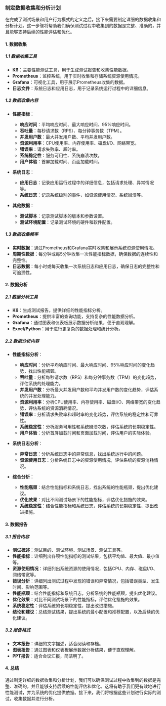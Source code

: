 ### 制定数据收集和分析计划

在完成了测试场景和用户行为模式的定义之后，接下来需要制定详细的数据收集和分析计划。这一步骤将帮助我们确保测试过程中收集到的数据是完整、准确的，并且能够支持后续的性能评估和优化。

#### 1. **数据收集**

##### 1.1 **数据收集工具**
- **K6**：主要性能测试工具，用于生成测试报告和收集性能数据。
- **Prometheus**：监控系统，用于实时收集和存储系统资源使用情况。
- **Grafana**：可视化工具，用于展示Prometheus收集的数据。
- **日志文件**：系统日志和应用日志，用于记录系统运行过程中的详细信息。

##### 1.2 **数据收集内容**
- **性能指标**：
  - **响应时间**：平均响应时间、最大响应时间、95%响应时间。
  - **吞吐量**：每秒请求数（RPS）、每分钟事务数（TPM）。
  - **并发用户数**：最大并发用户数、平均并发用户数。
  - **资源利用率**：CPU使用率、内存使用率、磁盘I/O、网络带宽。
  - **错误率**：请求失败率、超时率。
  - **系统稳定性**：服务可用性、系统崩溃次数。
  - **用户体验**：首屏加载时间、页面加载时间。

- **系统日志**：
  - **应用日志**：记录应用运行过程中的详细信息，包括请求处理、异常情况等。
  - **系统日志**：记录系统级别的事件，如资源使用情况、系统崩溃等。

- **其他数据**：
  - **测试脚本**：记录测试脚本的版本和参数设置。
  - **测试环境配置**：记录测试环境的硬件和软件配置。

##### 1.3 **数据收集频率**
- **实时数据**：通过Prometheus和Grafana实时收集和展示系统资源使用情况。
- **周期性数据**：每分钟或每5分钟收集一次性能指标数据，确保数据的连续性和完整性。
- **日志数据**：每小时或每天收集一次系统日志和应用日志，确保日志的完整性和可追溯性。

#### 2. **数据分析**

##### 2.1 **数据分析工具**
- **K6**：生成测试报告，提供详细的性能指标分析。
- **Prometheus**：提供丰富的查询功能，支持复杂的性能数据分析。
- **Grafana**：通过图表和仪表板展示数据分析结果，便于直观理解。
- **Excel/Python**：用于进行更复杂的数据处理和统计分析。

##### 2.2 **数据分析内容**
- **性能指标分析**：
  - **响应时间**：分析平均响应时间、最大响应时间、95%响应时间的变化趋势，找出性能瓶颈。
  - **吞吐量**：分析每秒请求数（RPS）和每分钟事务数（TPM）的变化趋势，评估系统的处理能力。
  - **并发用户数**：分析最大并发用户数和平均并发用户数的变化趋势，评估系统的并发处理能力。
  - **资源利用率**：分析CPU使用率、内存使用率、磁盘I/O、网络带宽的变化趋势，评估系统的资源消耗情况。
  - **错误率**：分析请求失败率和超时率的变化趋势，评估系统的稳定性和可靠性。
  - **系统稳定性**：分析服务可用性和系统崩溃次数，评估系统的长期稳定性。
  - **用户体验**：分析首屏加载时间和页面加载时间，评估用户的实际体验。

- **系统日志分析**：
  - **异常日志**：分析系统日志中的异常信息，找出系统运行中的问题。
  - **资源使用日志**：分析系统日志中的资源使用情况，评估系统的资源消耗情况。

- **综合分析**：
  - **性能瓶颈**：结合性能指标和系统日志，找出系统的性能瓶颈，提出优化建议。
  - **优化效果**：对比不同测试场景下的性能指标，评估优化措施的效果。
  - **系统稳定性**：结合性能指标和系统日志，评估系统的长期稳定性，提出改进措施。

#### 3. **数据报告**

##### 3.1 **报告内容**
- **测试概述**：测试目的、测试环境、测试场景、测试工具等。
- **性能指标**：详细列出各项性能指标的测试结果，包括平均值、最大值、最小值等。
- **资源使用情况**：详细列出系统资源的使用情况，包括CPU、内存、磁盘I/O、网络带宽等。
- **错误分析**：详细列出测试过程中发现的错误和异常情况，包括错误类型、发生时间、影响范围等。
- **性能瓶颈**：结合性能指标和系统日志，分析系统的性能瓶颈，提出优化建议。
- **优化效果**：对比不同测试场景下的性能指标，评估优化措施的效果。
- **系统稳定性**：评估系统的长期稳定性，提出改进措施。
- **结论和建议**：总结测试结果，提出系统的最小配置和推荐配置，以及后续的优化建议。

##### 3.2 **报告格式**
- **文本报告**：详细的文字描述，适合阅读和存档。
- **图表报告**：通过图表和仪表板展示数据分析结果，便于直观理解。
- **PPT报告**：适合会议汇报，简洁明了。

#### 4. **总结**

通过制定详细的数据收集和分析计划，我们可以确保测试过程中收集到的数据是完整、准确的，并且能够支持后续的性能评估和优化。这将有助于我们更有效地进行性能测试，并为系统的优化提供依据。接下来，我们将根据这些计划进行实际的测试，收集数据并进行分析。